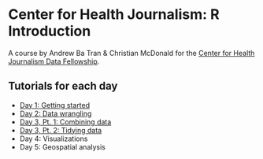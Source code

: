 # Center for Health Journalism: R Introduction

A course by Andrew Ba Tran & Christian McDonald for the [Center for Health Journalism Data Fellowship](https://centerforhealthjournalism.org/event/2020-data-fellowship-1).

## Tutorials for each day

- [Day 1: Getting started](https://utdata.shinyapps.io/chj-day1/)
- [Day 2: Data wrangling](https://utdata.shinyapps.io/chj-day2/)
- [Day 3, Pt. 1: Combining data](https://utdata.shinyapps.io/chj-day3/)
- [Day 3, Pt. 2: Tidying data](https://utdata.shinyapps.io/chj-day3-2/)
- Day 4: Visualizations
- Day 5: Geospatial analysis



